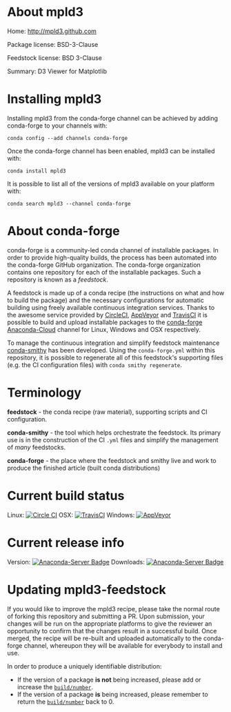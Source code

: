 About mpld3
===========

Home: http://mpld3.github.com

Package license: BSD-3-Clause

Feedstock license: BSD 3-Clause

Summary: D3 Viewer for Matplotlib



Installing mpld3
================

Installing mpld3 from the conda-forge channel can be achieved by adding conda-forge to your channels with:

```
conda config --add channels conda-forge
```

Once the conda-forge channel has been enabled, mpld3 can be installed with:

```
conda install mpld3
```

It is possible to list all of the versions of mpld3 available on your platform with:

```
conda search mpld3 --channel conda-forge
```


About conda-forge
=================

conda-forge is a community-led conda channel of installable packages.
In order to provide high-quality builds, the process has been automated into the
conda-forge GitHub organization. The conda-forge organization contains one repository 
for each of the installable packages. Such a repository is known as a *feedstock*.

A feedstock is made up of a conda recipe (the instructions on what and how to build
the package) and the necessary configurations for automatic building using freely
available continuous integration services. Thanks to the awesome service provided by
[CircleCI](https://circleci.com/), [AppVeyor](http://www.appveyor.com/)
and [TravisCI](https://travis-ci.org/) it is possible to build and upload installable
packages to the [conda-forge](https://anaconda.org/conda-forge)
[Anaconda-Cloud](http://docs.anaconda.org/) channel for Linux, Windows and OSX respectively.

To manage the continuous integration and simplify feedstock maintenance
[conda-smithy](http://github.com/conda-forge/conda-smithy) has been developed.
Using the ``conda-forge.yml`` within this repository, it is possible to regenerate all of
this feedstock's supporting files (e.g. the CI configuration files) with ``conda smithy regenerate``.


Terminology
===========

**feedstock** - the conda recipe (raw material), supporting scripts and CI configuration.

**conda-smithy** - the tool which helps orchestrate the feedstock.
                   Its primary use is in the construction of the CI ``.yml`` files
                   and simplify the management of *many* feedstocks.

**conda-forge** - the place where the feedstock and smithy live and work to
                  produce the finished article (built conda distributions)

Current build status
====================

Linux: [![Circle CI](https://circleci.com/gh/conda-forge/mpld3-feedstock.svg?style=svg)](https://circleci.com/gh/conda-forge/mpld3-feedstock)
OSX: [![TravisCI](https://travis-ci.org/conda-forge/mpld3-feedstock.svg?branch=master)](https://travis-ci.org/conda-forge/mpld3-feedstock) 
Windows: [![AppVeyor](https://ci.appveyor.com/api/projects/status/github/conda-forge/mpld3-feedstock?svg=True)](https://ci.appveyor.com/project/conda-forge/mpld3-feedstock/branch/master)

Current release info
====================
Version: [![Anaconda-Server Badge](https://anaconda.org/conda-forge/mpld3/badges/version.svg)](https://anaconda.org/conda-forge/mpld3)
Downloads: [![Anaconda-Server Badge](https://anaconda.org/conda-forge/mpld3/badges/downloads.svg)](https://anaconda.org/conda-forge/mpld3)


Updating mpld3-feedstock
========================

If you would like to improve the mpld3 recipe, please take the normal
route of forking this repository and submitting a PR. Upon submission, your changes will
be run on the appropriate platforms to give the reviewer an opportunity to confirm that the
changes result in a successful build. Once merged, the recipe will be re-built and uploaded
automatically to the conda-forge channel, whereupon they will be available for everybody to
install and use.

In order to produce a uniquely identifiable distribution:
 * If the version of a package **is not** being increased, please add or increase
   the [``build/number``](http://conda.pydata.org/docs/building/meta-yaml.html#build-number-and-string). 
 * If the version of a package **is** being increased, please remember to return
   the [``build/number``](http://conda.pydata.org/docs/building/meta-yaml.html#build-number-and-string)
   back to 0.
